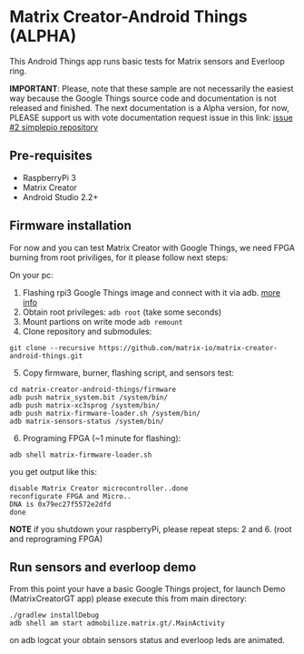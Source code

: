 Matrix Creator-Android Things (ALPHA)
=====================================

This Android Things app runs basic tests for Matrix sensors and Everloop ring. 

**IMPORTANT**: Please, note that these sample are not necessarily the easiest way because
the Google Things source code and documentation is not released and finished. The next 
documentation is a Alpha version, for now, PLEASE support us with vote documentation request issue 
in this link: [issue #2 simplepio repository](https://github.com/androidthings/sample-simplepio/issues/2)

Pre-requisites
--------------

- RaspberryPi 3
- Matrix Creator
- Android Studio 2.2+

## Firmware installation

For now and you can test Matrix Creator with Google Things, we need FPGA burning from root priviliges, 
for it please follow next steps:

On your pc:

1. Flashing rpi3 Google Things image and connect with it via adb. [more info](https://developer.android.com/things/hardware/raspberrypi.html#flashing_the_image)
2. Obtain root privileges: `adb root` (take some seconds)
3. Mount partions on write mode `adb remount`
4. Clone repository and submodules:
```
git clone --recursive https://github.com/matrix-io/matrix-creator-android-things.git
```
5. Copy firmware, burner, flashing script, and sensors test:
```
cd matrix-creator-android-things/firmware
adb push matrix_system.bit /system/bin/
adb push matrix-xc3sprog /system/bin/
adb push matrix-firmware-loader.sh /system/bin/
adb matrix-sensors-status /system/bin/
```
6. Programing FPGA (~1 minute for flashing):
```
adb shell matrix-firmware-loader.sh
```
you get output like this:
```
disable Matrix Creator microcontroller..done
reconfigurate FPGA and Micro..
DNA is 0x79ec27f5572e2dfd
done
```

**NOTE** if you shutdown your raspberryPi, please repeat steps: 2 and 6. (root and reprograming FPGA)

Run sensors and everloop demo
-----------------------------

From this point your have a basic Google Things project, for launch Demo (MatrixCreatorGT app) please execute this from main directory:

```
./gradlew installDebug
adb shell am start admobilize.matrix.gt/.MainActivity
```

on adb logcat your obtain sensors status and everloop leds are animated.





